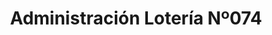 ---
title: "Administración Lotería Nº074"
url: /bilbao/administracion-loteria-no074/
shop: tabaco
---